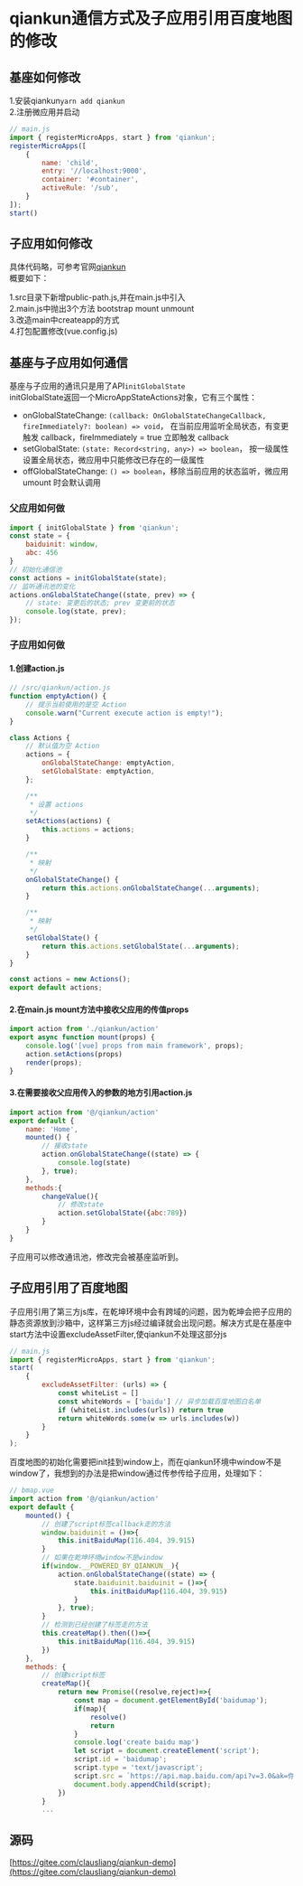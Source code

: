 # qiankun通信方式及子应用引用百度地图的修改

## 基座如何修改
1.安装qiankun`yarn add qiankun`<br>
2.注册微应用并启动
```js
// main.js
import { registerMicroApps, start } from 'qiankun';
registerMicroApps([
    {
        name: 'child',
        entry: '//localhost:9000',
        container: '#container',
        activeRule: '/sub',
    }
]);
start()
```

## 子应用如何修改
具体代码略，可参考官网[qiankun](https://qiankun.umijs.org/zh) <br>概要如下：<br>

1.src目录下新增public-path.js,并在main.js中引入<br>
2.main.js中抛出3个方法 bootstrap mount unmount<br>
3.改造main中createapp的方式<br>
4.打包配置修改(vue.config.js)
## 基座与子应用如何通信
基座与子应用的通讯只是用了API`initGlobalState`<br>
initGlobalState返回一个MicroAppStateActions对象，它有三个属性：
-   onGlobalStateChange: `(callback: OnGlobalStateChangeCallback, fireImmediately?: boolean) => void`， 在当前应用监听全局状态，有变更触发 callback，fireImmediately = true 立即触发 callback
-   setGlobalState: `(state: Record<string, any>) => boolean`， 按一级属性设置全局状态，微应用中只能修改已存在的一级属性
-   offGlobalStateChange: `() => boolean`，移除当前应用的状态监听，微应用 umount 时会默认调用

### 父应用如何做
```js
import { initGlobalState } from 'qiankun';
const state = {
    baiduinit: window,
    abc: 456
}
// 初始化通信池
const actions = initGlobalState(state);
// 监听通讯池的变化
actions.onGlobalStateChange((state, prev) => {
    // state: 变更后的状态; prev 变更前的状态
    console.log(state, prev);
});
```
### 子应用如何做
#### 1.创建action.js
```js
// /src/qiankun/action.js
function emptyAction() {
    // 提示当前使用的是空 Action
    console.warn("Current execute action is empty!");
}

class Actions {
    // 默认值为空 Action
    actions = {
        onGlobalStateChange: emptyAction,
        setGlobalState: emptyAction,
    };

    /**
     * 设置 actions
     */
    setActions(actions) {
        this.actions = actions;
    }

    /**
     * 映射
     */
    onGlobalStateChange() {
        return this.actions.onGlobalStateChange(...arguments);
    }

    /**
     * 映射
     */
    setGlobalState() {
        return this.actions.setGlobalState(...arguments);
    }
}

const actions = new Actions();
export default actions;

```
#### 2.在main.js mount方法中接收父应用的传值props
```js
import action from './qiankun/action'
export async function mount(props) {
    console.log('[vue] props from main framework', props);
    action.setActions(props)
    render(props);
}
```
#### 3.在需要接收父应用传入的参数的地方引用action.js
```js
import action from '@/qiankun/action'
export default {
    name: 'Home',
    mounted() {
        // 接收state
        action.onGlobalStateChange((state) => {
            console.log(state)
        }, true);
    },
    methods:{
        changeValue(){
            // 修改state
            action.setGlobalState({abc:789})
        }
    }
}
```
子应用可以修改通讯池，修改完会被基座监听到。
## 子应用引用了百度地图
子应用引用了第三方js库，在乾坤环境中会有跨域的问题，因为乾坤会把子应用的静态资源放到沙箱中，这样第三方js经过编译就会出现问题。解决方式是在基座中start方法中设置excludeAssetFilter,使qiankun不处理这部分js
```js
// main.js
import { registerMicroApps, start } from 'qiankun';
start(
    {
        excludeAssetFilter: (urls) => {
            const whiteList = []
            const whiteWords = ['baidu'] // 异步加载百度地图白名单
            if (whiteList.includes(urls)) return true
            return whiteWords.some(w => urls.includes(w))
        }
    }
);
```
百度地图的初始化需要把init挂到window上，而在qiankun环境中window不是window了，我想到的办法是把window通过传参传给子应用，处理如下：
```js
// bmap.vue
import action from '@/qiankun/action'
export default {
    mounted() {
        // 创建了script标签callback走的方法
        window.baiduinit = ()=>{
            this.initBaiduMap(116.404, 39.915)
        }
        // 如果在乾坤环境window不是window
        if(window.__POWERED_BY_QIANKUN__){
            action.onGlobalStateChange((state) => {
                state.baiduinit.baiduinit = ()=>{
                    this.initBaiduMap(116.404, 39.915)
                }
            }, true);
        }
        // 检测到已经创建了标签走的方法
        this.createMap().then(()=>{
            this.initBaiduMap(116.404, 39.915)
        })
    },
    methods: {
        // 创建script标签
        createMap(){
            return new Promise((resolve,reject)=>{
                const map = document.getElementById('baidumap');
                if(map){
                    resolve()
                    return
                }
                console.log('create baidu map')
                let script = document.createElement('script');
                script.id = 'baidumap';
                script.type = 'text/javascript';
                script.src = `https://api.map.baidu.com/api?v=3.0&ak=你的ak&callback=baiduinit`;
                document.body.appendChild(script);
            })
        }
        ...
```
## 源码
[https://gitee.com/clausliang/qiankun-demo](https://gitee.com/clausliang/qiankun-demo)